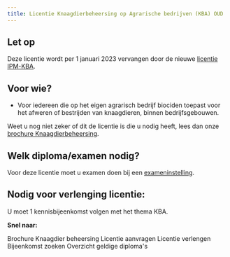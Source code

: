 ```yaml
---
title: Licentie Knaagdierbeheersing op Agrarische bedrijven (KBA) OUD
---
```


## Let op

Deze licentie wordt per 1 januari 2023 vervangen door de nieuwe [licentie IPM-KBA](/licenties/welke-licenties-zijn-er/licentie-ipm-knaagdierbeheersing-op-agrarische-bedrijven).

## Voor wie?

- Voor iedereen die op het eigen agrarisch bedrijf biociden toepast voor het afweren of bestrijden van knaagdieren, binnen bedrijfsgebouwen.

Weet u nog niet zeker of dit de licentie is die u nodig heeft, lees dan onze [brochure Knaagdierbeheersing](https://administratie.erkenningen.nl/Portals/1/20221012_Folder_knaagdierbeheersing-2022.pdf).

## Welk diploma/examen nodig?

Voor deze licentie moet u examen doen bij een [exameninstelling](/wat-wij-doen/exameninstellingen).

## Nodig voor verlenging licentie:

U moet 1 kennisbijeenkomst volgen met het thema KBA.

**Snel naar:**

<LinkButtonContainer>
<LinkButton to="https://administratie.erkenningen.nl/Portals/1/20221012_Folder_knaagdierbeheersing-2022.pdf">Brochure Knaagdier beheersing</LinkButton>
<LinkButton to="/licenties/licentie-aanvragen">Licentie aanvragen</LinkButton>
<LinkButton to="/licenties/licentie-verlengen">Licentie verlengen</LinkButton>
<LinkButton to="/bijeenkomsten/bijeenkomsten-zoeken#/bijeenkomsten-zoeken/op-locatie">Bijeenkomst zoeken</LinkButton>
<LinkButton to="/licenties/licentie-aanvragen/geldige-diplomas">Overzicht geldige diploma's</LinkButton>
</LinkButtonContainer>
